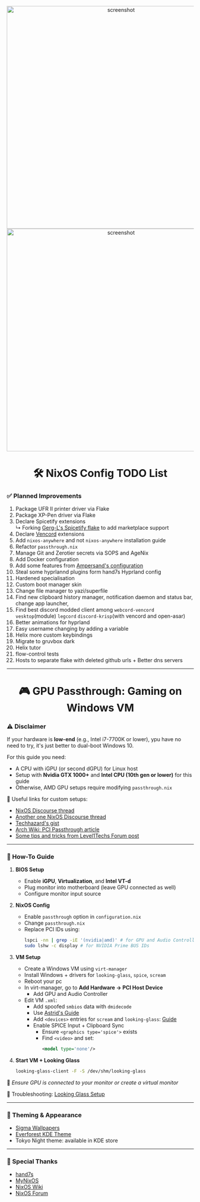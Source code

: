 <p align="center">
  <img src="https://github.com/user-attachments/assets/f7ce3e4e-299b-444a-ace2-9106fdf6fb40" alt="screenshot" width="600"/>
  <img src="https://github.com/user-attachments/assets/4cfdc724-c451-4147-b885-fde028a74b38" alt="screenshot" width="600"/>
</p>

<h1 align="center">🛠️ NixOS Config TODO List</h1>

### ✅ Planned Improvements

1. Package UFR II printer driver via Flake
2. Package XP-Pen driver via Flake
3. Declare Spicetify extensions  
   ↳ Forking [Gerg-L's Spicetify flake](https://github.com/Gerg-L/spicetify-flake) to add marketplace support  
4. Declare [Vencord](https://github.com/KaylorBen/nixcord) extensions
5. Add `nixos-anywhere` and not `nixos-anywhere` installation guide
6. Refactor `passthrough.nix`
7. Manage Git and Zerotier secrets via SOPS and AgeNix
8. Add Docker configuration
9. Add some features from [Ampersand's configuration](https://github.com/Andrey0189/nixos-config-reborn)
10. Steal some hyprlannd plugins form hand7s Hyprland config 
11. Hardened specialisation
12. Custom boot manager skin 
13. Change file manager to yazi/superfile
14. Find new clipboard history manager, notification daemon and status bar, change app launcher, 
15. Find best discord modded client among `webcord-vencord` `vesktop`(module) `legcord` `discord-krisp`(with vencord and open-asar)
16. Better animations for hyprland
17. Easy username changing by adding a variable
18. Helix more custom keybindings
19. Migrate to gruvbox dark
20. Helix tutor
21. flow-control tests
22. Hosts to separate flake with deleted github urls + Better dns servers
---

<h1 align="center">🎮 GPU Passthrough: Gaming on Windows VM</h1>

### ⚠️ Disclaimer

If your hardware is **low-end** (e.g., Intel i7-7700K or lower), ypu have no need to try, it's just better to dual-boot Windows 10.

For this guide you need:

- A CPU with iGPU (or second dGPU) for Linux host
- Setup with **Nvidia GTX 1000+** and **Intel CPU (10th gen or lower)** for this guide
- Otherwise, AMD GPU setups require modifying `passthrough.nix`

🧠 Useful links for custom setups:

- [NixOS Discourse thread](https://discourse.nixos.org/t/nixos-vfio-gpu-passthrough/41169/2)
- [Another one NixOS Discourse thread](https://discourse.nixos.org/t/single-gpu-passthrough/44119/2)
- [Techhazard's gist](https://gist.github.com/techhazard/1be07805081a4d7a51c527e452b87b26)
- [Arch Wiki: PCI Passthrough article](https://wiki.archlinux.org/title/PCI_passthrough_via_OVMF#Attaching_the_PCI_devices)
- [Some tips and tricks from Level1Techs Forum post](https://forum.level1techs.com/t/solved-help-with-dual-nvidia-gpu-and-looking-glass/190084/17)

---

### 📘 How-To Guide

1. **BIOS Setup**
   - Enable **iGPU**, **Virtualization**, and **Intel VT-d**
   - Plug monitor into motherboard (leave GPU connected as well)
   - Configure monitor input source

2. **NixOS Config**
   - Enable `passthrough` option in `configuration.nix`
   - Change `passthrough.nix`
   - Replace PCI IDs using:
     ```bash
     lspci -nn | grep -iE '(nvidia|amd)' # for GPU and Audio Controller PCI IDs 
     sudo lshw -c display # for NVIDIA Prime BUS IDs
     ```

3. **VM Setup**
   - Create a Windows VM using `virt-manager`
   - Install Windows + drivers for `looking-glass`, `spice`, `scream`
   - Reboot your pc
   - In virt-manager, go to **Add Hardware → PCI Host Device**
     - Add GPU and Audio Controller
   - Edit VM `.xml`:
     - Add spoofed `smbios` data with `dmidecode`
     - Use [Astrid's Guide](https://astrid.tech/2022/09/22/0/nixos-gpu-vfio/)
     - Add `<devices>` entries for `scream` and `looking-glass`: [Guide](https://alexbakker.me/post/nixos-pci-passthrough-qemu-vfio.html)
     - Enable SPICE Input + Clipboard Sync
       - Ensure `<graphics type='spice'>` exists
       - Find `<video>` and set:
         ```xml
         <model type='none'/>
         ```



4. **Start VM + Looking Glass**
   ```bash
   looking-glass-client -F -S /dev/shm/looking-glass
   ```

📌 *Ensure GPU is connected to your monitor or create a virtual monitor*

🔧 Troubleshooting: [Looking Glass Setup](https://looking-glass.io/docs/B7/install_libvirt/#keyboard-mouse-display-audio)

---

### 🎨 Theming & Appearance

* [Sigma Wallpapers](https://github.com/kotudemo/PoALFW/releases/tag/wallpapers)
* [Everforest KDE Theme](https://github.com/Serge2702/KDE-Everforest/blob/main/Everforest.colors)
* Tokyo Night theme: available in KDE store

---

### 🙏 Special Thanks

* [hand7s](https://github.com/s0me1newithhand7s)
* [MyNixOS](https://mynixos.com/)
* [NixOS Wiki](https://nixos.wiki/wiki/Main_Page)
* [NixOS Forum](https://discourse.nixos.org/)
